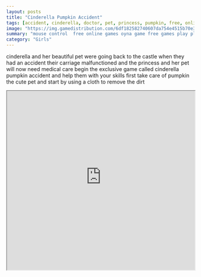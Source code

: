 ```yaml
---
layout: posts
title: "Cinderella Pumpkin Accident"
tags: [accident, cinderella, doctor, pet, princess, pumpkin, free, online, games, oyna, game, free, games, play, play, games]
image: "https://img.gamedistribution.com/6df182582740607da754e4515b70e32d.jpg"
summary: "mouse control  free online games oyna game free games play play games"
category: "Girls"
---
```


cinderella and her beautiful pet were going back to the castle when they had an accident their carriage malfunctioned and the princess and her pet will now need medical care begin the exclusive game called cinderella pumpkin accident and help them with your skills first take care of pumpkin the cute pet and start by using a cloth to remove the dirt

<iframe width="100%" height="480px;" src="https://flash.gamedistribution.com?game=6df182582740607da754e4515b70e32d"></iframe>